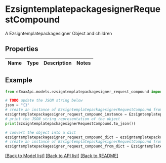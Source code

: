 # EzsigntemplatepackagesignerRequestCompound

A Ezsigntemplatepackagesigner Object and children

## Properties

Name | Type | Description | Notes
------------ | ------------- | ------------- | -------------

## Example

```python
from eZmaxApi.models.ezsigntemplatepackagesigner_request_compound import EzsigntemplatepackagesignerRequestCompound

# TODO update the JSON string below
json = "{}"
# create an instance of EzsigntemplatepackagesignerRequestCompound from a JSON string
ezsigntemplatepackagesigner_request_compound_instance = EzsigntemplatepackagesignerRequestCompound.from_json(json)
# print the JSON string representation of the object
print(EzsigntemplatepackagesignerRequestCompound.to_json())

# convert the object into a dict
ezsigntemplatepackagesigner_request_compound_dict = ezsigntemplatepackagesigner_request_compound_instance.to_dict()
# create an instance of EzsigntemplatepackagesignerRequestCompound from a dict
ezsigntemplatepackagesigner_request_compound_from_dict = EzsigntemplatepackagesignerRequestCompound.from_dict(ezsigntemplatepackagesigner_request_compound_dict)
```
[[Back to Model list]](../README.md#documentation-for-models) [[Back to API list]](../README.md#documentation-for-api-endpoints) [[Back to README]](../README.md)


